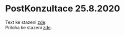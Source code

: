 # PostKonzultace 25.8.2020

Text ke stazeni <a href="https://github.com/StingrayCZ/End-to-End-Encryption-Protocol-for-IEEE-802.15.4-Stage-II-/blob/master/FolderFinal/Thesis%202020.pdf">zde</a>.  </br>
Priloha ke stazeni <a href="https://github.com/StingrayCZ/End-to-End-Encryption-Protocol-for-IEEE-802.15.4-Stage-II-/blob/master/Appendices.zip">zde</a>.


